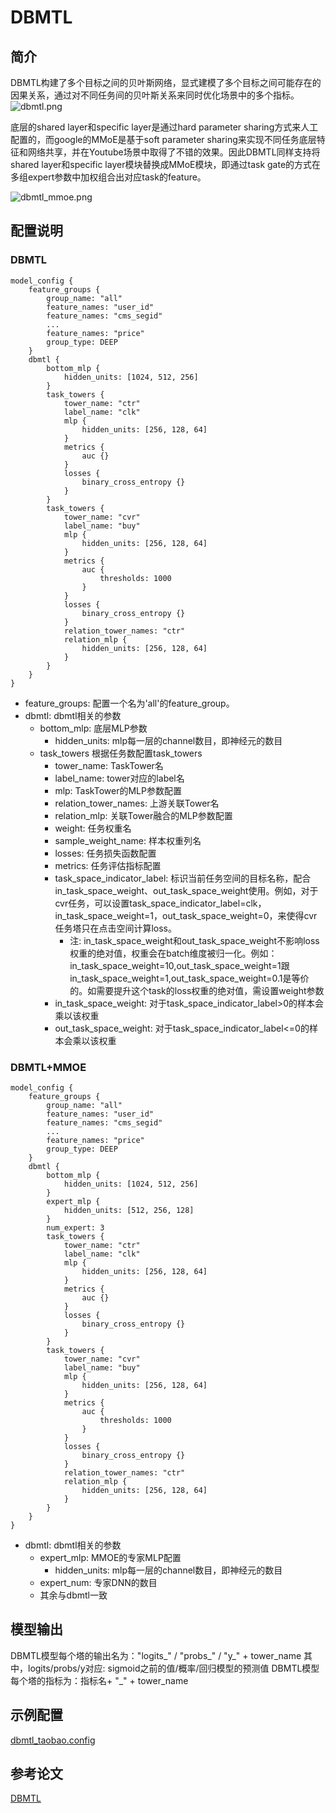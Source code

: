 # DBMTL

## 简介

DBMTL构建了多个目标之间的贝叶斯网络，显式建模了多个目标之间可能存在的因果关系，通过对不同任务间的贝叶斯关系来同时优化场景中的多个指标。
![dbmtl.png](../../images/models/dbmtl.png)

底层的shared layer和specific layer是通过hard parameter sharing方式来人工配置的，而google的MMoE是基于soft parameter sharing来实现不同任务底层特征和网络共享，并在Youtube场景中取得了不错的效果。因此DBMTL同样支持将shared layer和specific layer模块替换成MMoE模块，即通过task gate的方式在多组expert参数中加权组合出对应task的feature。

![dbmtl_mmoe.png](../../images/models/dbmtl_mmoe.png)

## 配置说明

### DBMTL

```
model_config {
    feature_groups {
        group_name: "all"
        feature_names: "user_id"
        feature_names: "cms_segid"
        ...
        feature_names: "price"
        group_type: DEEP
    }
    dbmtl {
        bottom_mlp {
            hidden_units: [1024, 512, 256]
        }
        task_towers {
            tower_name: "ctr"
            label_name: "clk"
            mlp {
                hidden_units: [256, 128, 64]
            }
            metrics {
                auc {}
            }
            losses {
                binary_cross_entropy {}
            }
        }
        task_towers {
            tower_name: "cvr"
            label_name: "buy"
            mlp {
                hidden_units: [256, 128, 64]
            }
            metrics {
                auc {
                    thresholds: 1000
                }
            }
            losses {
                binary_cross_entropy {}
            }
            relation_tower_names: "ctr"
            relation_mlp {
                hidden_units: [256, 128, 64]
            }
        }
    }
}
```

- feature_groups: 配置一个名为'all'的feature_group。
- dbmtl: dbmtl相关的参数
  - bottom_mlp: 底层MLP参数
    - hidden_units: mlp每一层的channel数目，即神经元的数目
  - task_towers 根据任务数配置task_towers
    - tower_name: TaskTower名
    - label_name: tower对应的label名
    - mlp: TaskTower的MLP参数配置
    - relation_tower_names: 上游关联Tower名
    - relation_mlp: 关联Tower融合的MLP参数配置
    - weight: 任务权重名
    - sample_weight_name: 样本权重列名
    - losses: 任务损失函数配置
    - metrics: 任务评估指标配置
    - task_space_indicator_label: 标识当前任务空间的目标名称，配合in_task_space_weight、out_task_space_weight使用。例如，对于cvr任务，可以设置task_space_indicator_label=clk，in_task_space_weight=1，out_task_space_weight=0，来使得cvr任务塔只在点击空间计算loss。
      - 注: in_task_space_weight和out_task_space_weight不影响loss权重的绝对值，权重会在batch维度被归一化。例如：in_task_space_weight=10,out_task_space_weight=1跟in_task_space_weight=1,out_task_space_weight=0.1是等价的。如需要提升这个task的loss权重的绝对值，需设置weight参数
    - in_task_space_weight: 对于task_space_indicator_label>0的样本会乘以该权重
    - out_task_space_weight: 对于task_space_indicator_label\<=0的样本会乘以该权重

### DBMTL+MMOE

```
model_config {
    feature_groups {
        group_name: "all"
        feature_names: "user_id"
        feature_names: "cms_segid"
        ...
        feature_names: "price"
        group_type: DEEP
    }
    dbmtl {
        bottom_mlp {
            hidden_units: [1024, 512, 256]
        }
        expert_mlp {
            hidden_units: [512, 256, 128]
        }
        num_expert: 3
        task_towers {
            tower_name: "ctr"
            label_name: "clk"
            mlp {
                hidden_units: [256, 128, 64]
            }
            metrics {
                auc {}
            }
            losses {
                binary_cross_entropy {}
            }
        }
        task_towers {
            tower_name: "cvr"
            label_name: "buy"
            mlp {
                hidden_units: [256, 128, 64]
            }
            metrics {
                auc {
                    thresholds: 1000
                }
            }
            losses {
                binary_cross_entropy {}
            }
            relation_tower_names: "ctr"
            relation_mlp {
                hidden_units: [256, 128, 64]
            }
        }
    }
}
```

- dbmtl: dbmtl相关的参数
  - expert_mlp: MMOE的专家MLP配置
    - hidden_units: mlp每一层的channel数目，即神经元的数目
  - expert_num: 专家DNN的数目
  - 其余与dbmtl一致

## 模型输出

DBMTL模型每个塔的输出名为："logits\_" / "probs\_" / "y\_" + tower_name
其中，logits/probs/y对应: sigmoid之前的值/概率/回归模型的预测值
DBMTL模型每个塔的指标为：指标名+ "\_" + tower_name

## 示例配置

[dbmtl_taobao.config](https://tzrec.oss-cn-beijing.aliyuncs.com/config/models/dbmtl_taobao.config)

## 参考论文

[DBMTL](https://arxiv.org/pdf/1902.09154)
